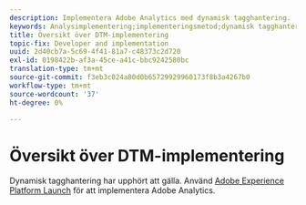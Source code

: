 ```yaml
---
description: Implementera Adobe Analytics med dynamisk tagghantering.
keywords: Analysimplementering;implementeringsmetod;dynamisk tagghantering;dtm
title: Översikt över DTM-implementering
topic-fix: Developer and implementation
uuid: 2d40cb7a-5c69-4f41-81a7-c48373c2d720
exl-id: 0198422b-af3a-45ce-a41c-bbc9242580bc
translation-type: tm+mt
source-git-commit: f3eb3c024a80d0b65729929960173f8b3a4267b0
workflow-type: tm+mt
source-wordcount: '37'
ht-degree: 0%

---
```


# Översikt över DTM-implementering

Dynamisk tagghantering har upphört att gälla. Använd [Adobe Experience Platform Launch](/help/implement/launch/overview.md) för att implementera Adobe Analytics.
